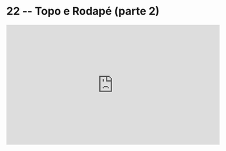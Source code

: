 # 22 -- Topo e Rodapé (parte 2)

<iframe 
        width="560" 
        height="315" 
        src="https://www.youtube.com/embed/7Et1BfYaAHw" 
        title="YouTube video player" 
        frameborder="0" 
        allow="accelerometer; autoplay; clipboard-write; encrypted-media; gyroscope; picture-in-picture" 
        allowfullscreen
        >
</iframe>

